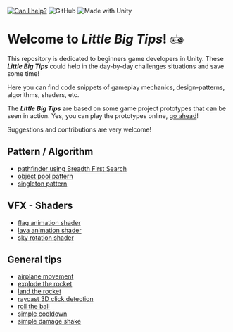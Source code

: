 [![Can I help?](https://img.shields.io/badge/Can%20I-help%3F-blue?style=for-the-badge)](https://alissin.github.io)
![GitHub](https://img.shields.io/github/license/alissin/little-big-tips?style=for-the-badge&color=brightgreen)
![Made with Unity](https://img.shields.io/badge/Made%20with-Unity-lightgrey?style=for-the-badge&logo=unity&color=black)

# Welcome to _**Little Big Tips**_! ![Joystick](https://raw.githubusercontent.com/alissin/alissin.github.io/master/images/joystick.png)

This repository is dedicated to beginners game developers in Unity. These _**Little Big Tips**_ could help in the day-by-day challenges situations and save some time!

Here you can find code snippets of gameplay mechanics, design-patterns, algorithms, shaders, etc.

The _**Little Big Tips**_ are based on some game project prototypes that can be seen in action. Yes, you can play the prototypes online, [go ahead](https://simmer.io/@alissin)!

Suggestions and contributions are very welcome!

## Pattern / Algorithm

* [pathfinder using Breadth First Search](./_pattern-algorithm/breadth-first-search)
* [object pool pattern](./_pattern-algorithm/object-pool)
* [singleton pattern](./_pattern-algorithm/singleton)

## VFX - Shaders

* [flag animation shader](./_vfx/flag-animation-shader)
* [lava animation shader](./_vfx/lava-animation-shader)
* [sky rotation shader](./_vfx/sky-rotation-shader)

## General tips

* [airplane movement](./airplane-movement)
* [explode the rocket](./explode-the-rocket)
* [land the rocket](./land-the-rocket)
* [raycast 3D click detection](./raycast-3D-click-detection)
* [roll the ball](./roll-the-ball)
* [simple cooldown](./simple-cooldown)
* [simple damage shake](./simple-damage-shake)
